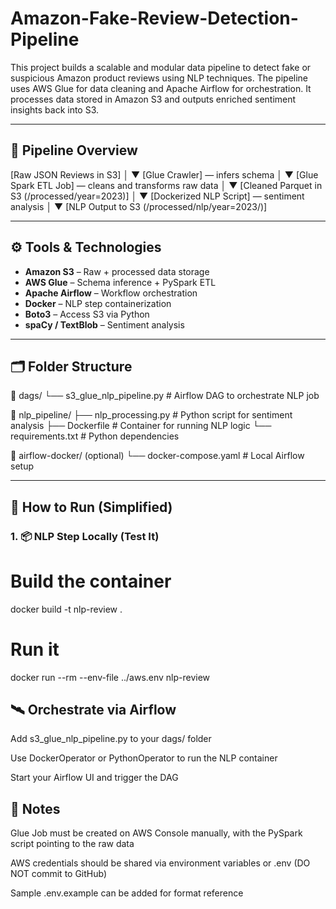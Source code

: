 # Amazon-Fake-Review-Detection-Pipeline
This project builds a scalable and modular data pipeline to detect fake or suspicious Amazon product reviews using NLP techniques. The pipeline uses AWS Glue for data cleaning and Apache Airflow for orchestration. It processes data stored in Amazon S3 and outputs enriched sentiment insights back into S3.

---

## 🚀 Pipeline Overview
[Raw JSON Reviews in S3]
│
▼
[Glue Crawler] — infers schema
│
▼
[Glue Spark ETL Job] — cleans and transforms raw data
│
▼
[Cleaned Parquet in S3 (/processed/year=2023)]
│
▼
[Dockerized NLP Script] — sentiment analysis
│
▼
[NLP Output to S3 (/processed/nlp/year=2023/)]

---

## ⚙️ Tools & Technologies

- **Amazon S3** – Raw + processed data storage
- **AWS Glue** – Schema inference + PySpark ETL
- **Apache Airflow** – Workflow orchestration
- **Docker** – NLP step containerization
- **Boto3** – Access S3 via Python
- **spaCy / TextBlob** – Sentiment analysis

---

## 🗂️ Folder Structure
📁 dags/
└── s3_glue_nlp_pipeline.py # Airflow DAG to orchestrate NLP job

📁 nlp_pipeline/
├── nlp_processing.py # Python script for sentiment analysis
├── Dockerfile # Container for running NLP logic
└── requirements.txt # Python dependencies

📁 airflow-docker/ (optional)
└── docker-compose.yaml # Local Airflow setup

---

## 🧪 How to Run (Simplified)

### 1. 📦 NLP Step Locally (Test It)
# Build the container
docker build -t nlp-review .

# Run it
docker run --rm --env-file ../aws.env nlp-review

## 🛰 Orchestrate via Airflow
Add s3_glue_nlp_pipeline.py to your dags/ folder

Use DockerOperator or PythonOperator to run the NLP container

Start your Airflow UI and trigger the DAG

## 📌 Notes
Glue Job must be created on AWS Console manually, with the PySpark script pointing to the raw data

AWS credentials should be shared via environment variables or .env (DO NOT commit to GitHub)

Sample .env.example can be added for format reference



